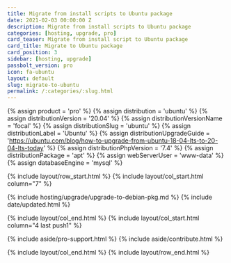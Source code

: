 ```yaml
---
title: Migrate from install scripts to Ubuntu package
date: 2021-02-03 00:00:00 Z
description: Migrate from install scripts to Ubuntu package
categories: [hosting, upgrade, pro]
card_teaser: Migrate from install script to Ubuntu package
card_title: Migrate to Ubuntu package
card_position: 3
sidebar: [hosting, upgrade]
passbolt_version: pro
icon: fa-ubuntu
layout: default
slug: migrate-to-ubuntu
permalink: /:categories/:slug.html
---
```


{% assign product = 'pro' %}
{% assign distribution = 'ubuntu' %}
{% assign distributionVersion = '20.04' %}
{% assign distributionVersionName = 'focal' %}
{% assign distributionSlug = 'ubuntu' %}
{% assign distributionLabel = 'Ubuntu' %}
{% assign distributionUpgradeGuide = 'https://ubuntu.com/blog/how-to-upgrade-from-ubuntu-18-04-lts-to-20-04-lts-today' %}
{% assign distributionPhpVersion = '7.4' %}
{% assign distributionPackage = 'apt' %}
{% assign webServerUser = 'www-data' %}
{% assign databaseEngine = 'mysql' %}

{% include layout/row_start.html %}
{% include layout/col_start.html column="7" %}

{% include hosting/upgrade/upgrade-to-debian-pkg.md %}
{% include date/updated.html %}

{% include layout/col_end.html %}
{% include layout/col_start.html column="4 last push1" %}

{% include aside/pro-support.html %}
{% include aside/contribute.html %}

{% include layout/col_end.html %}
{% include layout/row_end.html %}
